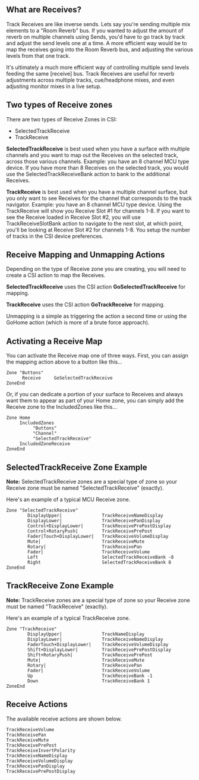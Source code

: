 ## What are Receives?
Track Receives are like inverse sends. Lets say you're sending multiple mix elements to a "Room Reverb" bus. If you wanted to adjust the amount of reverb on multiple channels using Sends, you'd have to go track by track and adjust the send levels one at a time. A more efficient way would be to map the receives going into the Room Reverb bus, and adjusting the various levels from that one track.

It's ultimately a much more efficient way of controlling multiple send levels feeding the same [receive] bus. Track Receives are useful for reverb adjustments across multiple tracks, cue/headphone mixes, and even adjusting monitor mixes in a live setup.

## Two types of Receive zones
There are two types of Receive Zones in CSI:

* SelectedTrackReceive 
* TrackReceive

**SelectedTrackReceive** is best used when you have a surface with multiple channels and you want to map out the Receives on the selected track, across those various channels. Example: you have an 8 channel MCU type device. If you have more than 8 Receives on the selected track, you would use the SelectedTrackReceiveBank action to bank to the additional Receives. 

**TrackReceive** is best used when you have a multiple channel surface, but you only want to see Receives for the channel that corresponds to the track navigator. Example: you have an 8 channel MCU type device. Using the TrackReceive will show you Receive Slot #1 for channels 1-8. If you want to see the Receive loaded in Receive Slot #2, you will use TrackReceiveSlotBank action to navigate to the next slot, at which point, you'll be looking at Receive Slot #2 for channels 1-8. You setup the number of tracks in the CSI device preferences.


## Receive Mapping and Unmapping Actions
Depending on the type of Receive zone you are creating, you will need to create a CSI action to map the Receives. 

**SelectedTrackReceive** uses the CSI action **GoSelectedTrackReceive** for mapping. 

**TrackReceive** uses the CSI action **GoTrackReceive** for mapping.

Unmapping is a simple as triggering the action a second time or using the GoHome action (which is more of a brute force approach). 

## Activating a Receive Map
You can activate the Receive map one of three ways. First, you can assign the mapping action above to a button like this...
```
Zone "Buttons"
      Receive     GoSelectedTrackReceive
ZoneEnd
```

Or, if you can dedicate a portion of your surface to Receives and always want them to appear as part of your Home zone, you can simply add the Receive zone to the IncludedZones like this...
```
Zone Home
     IncludedZones
          "Buttons"
          "Channel"
          "SelectedTrackReceive"
     IncludedZoneReceive
ZoneEnd
```

## SelectedTrackReceive Zone Example
**Note:** SelectedTrackReceive zones are a special type of zone so your Receive zone must be named "SelectedTrackReceive" (exactly).

Here's an example of a typical MCU Receive zone.
```
Zone "SelectedTrackReceive"
        DisplayUpper|               TrackReceiveNameDisplay
        DisplayLower|               TrackReceivePanDisplay
        Control+DisplayLower|       TrackReceivePrePostDisplay
        Control+RotaryPush|         TrackReceivePrePost
        Fader|Touch+DisplayLower|   TrackReceiveVolumeDisplay
        Mute|                       TrackReceiveMute
        Rotary|                     TrackReceivePan        
        Fader|                      TrackReceiveVolume
        Left                        SelectedTrackReceiveBank -8
        Right                       SelectedTrackReceiveBank 8
ZoneEnd
```

## TrackReceive Zone Example
**Note:** TrackReceive zones are a special type of zone so your Receive zone must be named "TrackReceive" (exactly).

Here's an example of a typical TrackReceive zone.
```
Zone "TrackReceive"
        DisplayUpper|               TrackNameDisplay
        DisplayLower|               TrackReceiveNameDisplay
        FaderTouch+DisplayLower|    TrackReceiveVolumeDisplay
        Shift+DisplayLower|         TrackReceivePrePostDisplay
        Shift+RotaryPush|           TrackReceivePrePost
        Mute|                       TrackReceiveMute
        Rotary|                     TrackReceivePan
        Fader|                      TrackReceiveVolume
        Up                          TrackReceiveBank -1
        Down                        TrackReceiveBank 1
ZoneEnd
```

## Receive Actions
The available receive actions are shown below.
```
TrackReceiveVolume
TrackReceivePan
TrackReceiveMute
TrackReceivePrePost
TrackReceiveInvertPolarity
TrackReceiveNameDisplay
TrackReceiveVolumeDisplay
TrackReceivePanDisplay
TrackReceivePrePostDisplay
```
